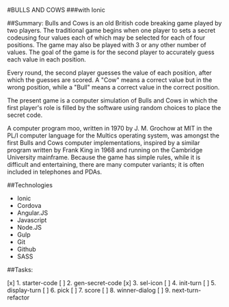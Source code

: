 #BULLS AND COWS
###with Ionic

##Summary:
Bulls and Cows is an old British code breaking game played by two
players. The traditional game begins when one player to sets a secret 
codeusing four values each of which may be selected for each of four
positions. The game may also be played with 3 or any other 
number of values. The goal of the game is for the second player to 
accurately guess each value in each position.

Every round, the second player guesses the value of each position,
after which the guesses are scored. A "Cow" means a correct value
but in the wrong position, while a "Bull" means a correct value
in the correct position.

The present game is a computer simulation of Bulls and Cows in which
the first player's role is filled by the software using random
choices to place the secret code.

A computer program moo, written in 1970 by J. M. Grochow at MIT in the 
PL/I computer language for the Multics operating system, was amongst 
the first Bulls and Cows computer implementations, inspired by a 
similar program written by Frank King in 1968 and running on the 
Cambridge University mainframe. Because the game has simple rules, 
while it is difficult and entertaining, there are many computer 
variants; it is often included in telephones and PDAs.


##Technologies
- Ionic
- Cordova
- Angular.JS
- Javascript
- Node.JS
- Gulp
- Git
- Github
- SASS

##Tasks:

[x] 1. starter-code
[ ] 2. gen-secret-code
[x] 3. sel-icon
[ ] 4. init-turn
[ ] 5. display-turn
[ ] 6. pick
[ ] 7. score
[ ] 8. winner-dialog
[ ] 9. next-turn-refactor




